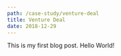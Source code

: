 ```yaml
---
path: /case-study/venture-deal
title: Venture Deal
date: 2018-12-29
---
```


This is my first blog post. Hello World!